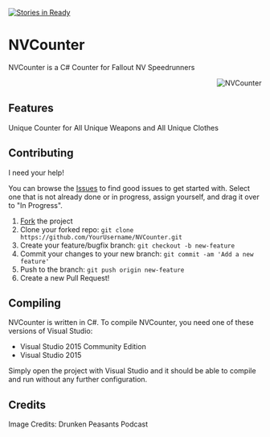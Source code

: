 [![Stories in Ready](https://badge.waffle.io/FromDarkHell/NVCounter.png?label=ready&title=Ready)](https://waffle.io/FromDarkHell/NVCounter)
# NVCounter

NVCounter is a C# Counter for Fallout NV Speedrunners
<p align="right">
  <img src="http://vignette4.wikia.nocookie.net/drunken-peasants-podcast/images/4/4a/Fallout_NV_logo.png/revision/latest?cb=20150705051619" alt="NVCounter"/>
</p>

## Features

Unique Counter for All Unique Weapons and All Unique Clothes

## Contributing

I need your help!

You can browse the [Issues](https://waffle.io/FromDarkHell/NVCounter) to find good issues to get started with. Select one that is not already done or in progress, assign yourself, and drag it over to "In Progress".

 1. [Fork](https://github.com/FromDarkHell/NVCounter/fork) the project
 2. Clone your forked repo: `git clone https://github.com/YourUsername/NVCounter.git`
 3. Create your feature/bugfix branch: `git checkout -b new-feature`
 4. Commit your changes to your new branch: `git commit -am 'Add a new feature'`
 5. Push to the branch: `git push origin new-feature`
 6. Create a new Pull Request!

## Compiling

NVCounter is written in C#. To compile NVCounter, you need one of these versions of Visual Studio:
 - Visual Studio 2015 Community Edition
 - Visual Studio 2015

Simply open the project with Visual Studio and it should be able to compile and run without any further configuration.

## Credits

Image Credits: Drunken Peasants Podcast
